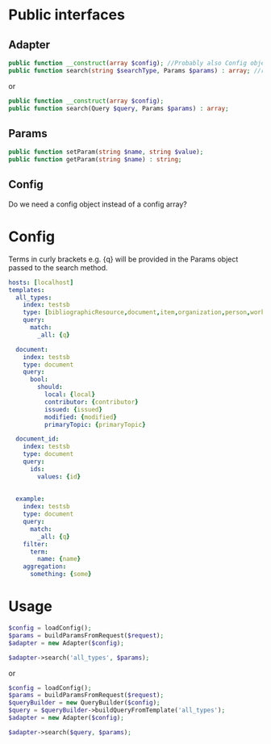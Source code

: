 # Public interfaces

## Adapter

```php
public function __construct(array $config); //Probably also Config object instead of array
public function search(string $searchType, Params $params) : array; //returns raw elasticsearch response
```

or 

```php
public function __construct(array $config);
public function search(Query $query, Params $params) : array;
```

## Params

```php
public function setParam(string $name, string $value);
public function getParam(string $name) : string;
```

## Config
Do we need a config object instead of a config array?

# Config
Terms in curly brackets e.g. {q} will be provided in the Params object passed to the search method.

```yml
hosts: [localhost]
templates: 
  all_types:
    index: testsb
    type: [bibliographicResource,document,item,organization,person,work]
    query:
      match:
        _all: {q}

  document:
    index: testsb
    type: document
    query: 
      bool:
        should:
          local: {local}
          contributor: {contributor}
          issued: {issued}
          modified: {modified}
          primaryTopic: {primaryTopic}

  document_id:
    index: testsb
    type: document
    query: 
      ids:
        values: {id}
        
        
  example:
    index: testsb
    type: document
    query: 
      match:
        _all: {q}
    filter: 
      term: 
        name: {name}
    aggregation:
      something: {some}
```

# Usage

```php
$config = loadConfig();
$params = buildParamsFromRequest($request);
$adapter = new Adapter($config);

$adapter->search('all_types', $params);
```

or 

```php
$config = loadConfig();
$params = buildParamsFromRequest($request);
$queryBuilder = new QueryBuilder($config);
$query = $queryBuilder->buildQueryFromTemplate('all_types');
$adapter = new Adapter($config);

$adapter->search($query, $params);
```